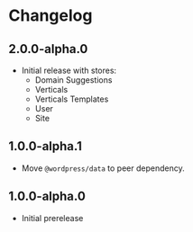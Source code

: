 # Changelog

## 2.0.0-alpha.0

- Initial release with stores:
  - Domain Suggestions
  - Verticals
  - Verticals Templates
  - User
  - Site

## 1.0.0-alpha.1

- Move `@wordpress/data` to peer dependency.

## 1.0.0-alpha.0

- Initial prerelease
